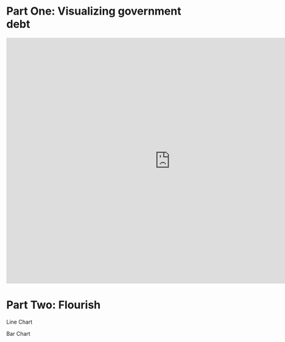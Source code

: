 # Part One: Visualizing government debt

<iframe src="https://data.oecd.org/chart/6Snn" width="860" height="645" style="border: 0" mozallowfullscreen="true" webkitallowfullscreen="true" allowfullscreen="true"><a href="https://data.oecd.org/chart/6Snn" target="_blank">OECD Chart: General government debt, Total, % of GDP, Annual, 2021</a></iframe>

# Part Two: Flourish

Line Chart
<div class="flourish-embed flourish-chart" data-src="visualisation/11737323"><script src="https://public.flourish.studio/resources/embed.js"></script></div>

Bar Chart
<div class="flourish-embed flourish-chart" data-src="visualisation/11737445"><script src="https://public.flourish.studio/resources/embed.js"></script></div>
